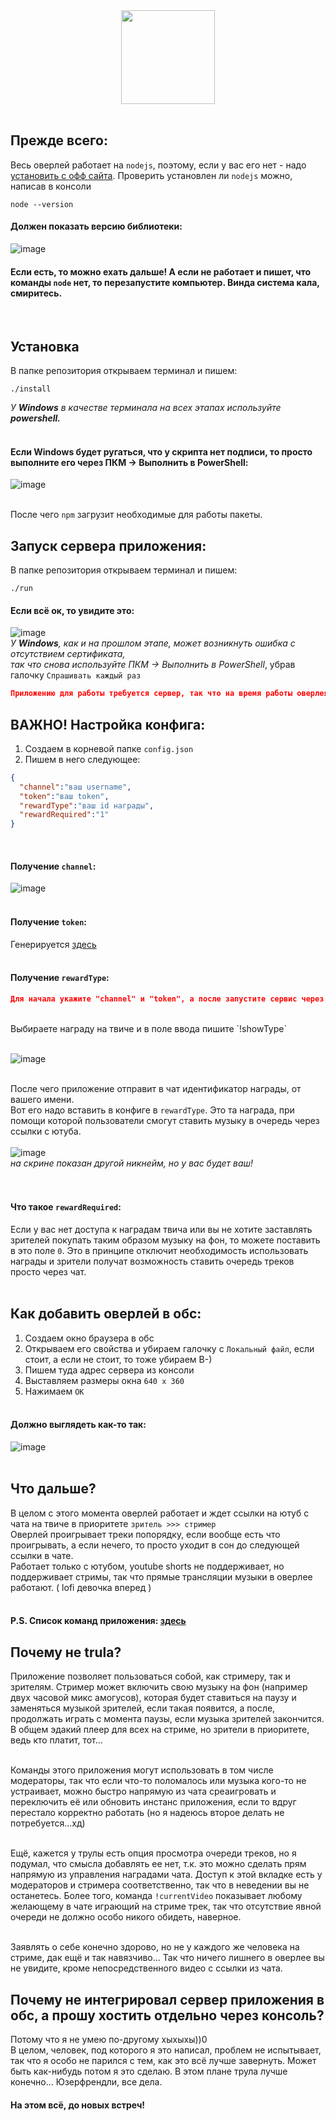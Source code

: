 <div align="center">
  <img src="https://github.com/supchyan/kimi-music-obs/assets/123704468/04b49f24-2f25-47a5-8a87-d5eac141359e" height="150" />
</div>
<br/>

## Прежде всего:
Весь оверлей работает на `nodejs`, поэтому, если у вас его нет - надо [установить с офф сайта](https://nodejs.org/en). Проверить установлен ли `nodejs` можно, написав в консоли
```
node --version
```
#### Должен показать версию библиотеки:
![image](https://github.com/supchyan/kimi-music-obs/assets/123704468/8c959592-fc39-4211-ad79-5d7590537e23)

#### Если есть, то можно ехать дальше! А если не работает и пишет, что команды `node` нет, то перезапустите компьютер. Винда система кала, смиритесь.
<br/>

## Установка
В папке репозитория открываем терминал и пишем:
```
./install
```
*У **Windows** в качестве терминала на всех этапах используйте **powershell.*** <br/><br/>

#### Если Windows будет ругаться, что у скрипта нет подписи, то просто выполните его через ПКМ -> Выполнить в PowerShell:
![image](https://github.com/supchyan/kimi-music-obs/assets/123704468/237aeb2b-9bdf-4078-9a9c-cc74da1eae22)
<br/><br/>

После чего `npm` загрузит необходимые для работы пакеты.
<br/>

## Запуск сервера приложения:
В папке репозитория открываем терминал и пишем:
```
./run
```
#### Если всё ок, то увидите это:
![image](https://github.com/supchyan/kimi-music-obs/assets/123704468/22c7d85f-2126-46bb-9692-996574481258)<br/>
*У **Windows**, как и на прошлом этапе, может возникнуть ошибка с отсутствием сертификата,<br/>
так что снова используйте ПКМ -> Выполнить в PowerShell*, убрав галочку `Спрашивать каждый раз`
```json
Приложению для работы требуется сервер, так что на время работы оверлея, не закрывайте эту коносоль! (свернуть можно)
```

## ВАЖНО! Настройка конфига:
1. Создаем в корневой папке `config.json`
2. Пишем в него следующее:
```json
{
  "channel":"ваш username",
  "token":"ваш token",
  "rewardType":"ваш id награды",
  "rewardRequired":"1"
}
```
<br/>

#### Получение `channel`:
![image](https://github.com/supchyan/kimi-music-obs/assets/123704468/ca9668b3-b4e1-4372-a02b-e02240e879ed)
<br/><br/>

#### Получение `token`: 
Генерируется [здесь](https://twitchapps.com/tmi/)
<br/><br/>

#### Получение `rewardType`:
```json
Для начала укажите "channel" и "token", а после запустите сервис через ./run
```
<br/>
Выбираете награду на твиче и в поле ввода пишите `!showType` <br/><br/>

![image](https://github.com/supchyan/kimi-music-obs/assets/123704468/56780f48-e518-4014-80a9-8dc7ccb8199f)
<br/><br/>

После чего приложение отправит в чат идентификатор награды, от вашего имени. <br/>
Вот его надо вставить в конфиге в `rewardType`. Это та награда, при помощи которой пользователи смогут ставить музыку в очередь через ссылки с ютуба. <br/><br/>
![image](https://github.com/supchyan/kimi-music-obs/assets/123704468/1a29a61d-a7ca-4319-b3fb-090d56a68c2f)<br/>
*на скрине показан другой никнейм, но у вас будет ваш!* <br/>
<br/><br/>

#### Что такое `rewardRequired`:
Если у вас нет доступа к наградам твича или вы не хотите заставлять зрителей покупать таким образом музыку на фон, то можете поставить в это поле `0`. Это в принципе отключит необходимость использовать награды и зрители получат возможность ставить очередь треков просто через чат.
<br/><br/>

## Как добавить оверлей в обс:
1. Создаем окно браузера в обс
2. Открываем его свойства и убираем галочку с `Локальный файл`, если стоит, а если не стоит, то тоже убираем В-)
3. Пишем туда адрес сервера из консоли
4. Выставляем размеры окна `640 x 360`
5. Нажимаем `ОК`
<br/><br/>
#### Должно выглядеть как-то так:
![image](https://github.com/supchyan/kimi-music-obs/assets/123704468/f70c46e1-6095-432d-992f-8804b041882b)
<br/><br/>

## Что дальше?
В целом с этого момента оверлей работает и ждет ссылки на ютуб с чата на твиче в приоритете `зритель >>> стример` <br/>
Оверлей проигрывает треки попорядку, если вообще есть что проигрывать, а если нечего, то просто уходит в сон до следующей ссылки в чате. <br/>
Работает только с ютубом, youtube shorts не поддерживает, но поддерживает стримы, так что прямые трансляции музыки в оверлее работают. ( lofi девочка вперед )
<br/><br/>

#### P.S. Список команд приложения: [здесь](https://github.com/supchyan/kimi-music-obs/blob/main/COMMANDS.md)

## Почему не trula?
Приложение позволяет пользоваться собой, как стримеру, так и зрителям. Стример может включить свою музыку на фон (например двух часовой микс амогусов), которая будет ставиться на паузу и заменяться музыкой зрителей, если такая появится, а после, продолжать играть с момента паузы, если музыка зрителей закончится. В общем эдакий плеер для всех на стриме, но зрители в приоритете, ведь кто платит, тот...<br/><br/>

Команды этого приложения могут использовать в том числе модераторы, так что если что-то поломалось или музыка кого-то не устраивает, можно быстро напрямую из чата среаигровать и переключить её или обновить инстанс приложения, если то вдруг перестало корректно работать (но я надеюсь второе делать не потребуется...хд)<br/><br/>

Ещё, кажется у трулы есть опция просмотра очереди треков, но я подумал, что смысла добавлять ее нет, т.к. это можно сделать прям напрямую из управления наградами чата. Доступ к этой вкладке есть у модераторов и стримера соответственно, так что в неведении вы не останетесь. Более того, команда `!currentVideo` показывает любому желающему в чате играющий на стриме трек, так что отсутствие явной очереди не должно особо никого обидеть, наверное.<br/><br/>

Заявлять о себе конечно здорово, но не у каждого же человека на стриме, дак ещё и так навязчиво... Так что ничего лишнего в оверлее вы не увидите, кроме непосредственного видео с ссылки из чата.

## Почему не интегрировал сервер приложения в обс, а прошу хостить отдельно через консоль?
Потому что я не умею по-другому хыхыхы))0<br/>
В целом, человек, под которого я это написал, проблем не испытывает, так что я особо не парился с тем, как это всё лучше завернуть. Может быть как-нибудь потом я это сделаю. В этом плане трула лучше конечно... Юзерфрендли, все дела.


#### На этом всё, до новых встреч!

